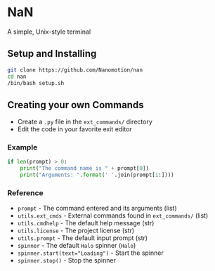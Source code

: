 # NaN

A simple, Unix-style terminal

## Setup and Installing

```sh
git clone https://github.com/Nanomotion/nan
cd nan
/bin/bash setup.sh
```

## Creating your own Commands

 - Create a `.py` file in the `ext_commands/` directory
 - Edit the code in your favorite exit editor

### Example

```py
if len(prompt) > 0:
    print("The command name is " + prompt[0])
    print("Arguments: ".format(' '.join(prompt[1:])))
```

### Reference

 - `prompt` - The command entered and its arguments (list)
 - `utils.ext_cmds` - External commands found in `ext_commands/` (list)
 - `utils.cmdhelp` - The default help message (str)
 - `utils.license` - The project license (str)
 - `utils.prompt` - The default input prompt (str)
 - `spinner` - The default `Halo` spinner (`Halo`)
  - `spinner.start(text="Loading")` - Start the spinner
  - `spinner.stop()` - Stop the spinner
